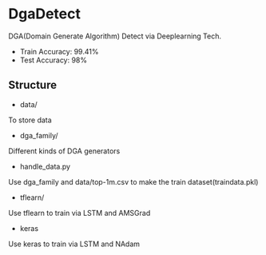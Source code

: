 # DgaDetect

DGA(Domain Generate Algorithm) Detect via Deeplearning Tech.

- Train Accuracy:   99.41%
- Test Accuracy:    98%

## Structure

- data/

To store data

- dga_family/

Different kinds of DGA generators

- handle_data.py

Use dga_family and data/top-1m.csv to make the train dataset(traindata.pkl)

- tflearn/

Use tflearn to train via LSTM and AMSGrad

- keras

Use keras to train via LSTM and NAdam

